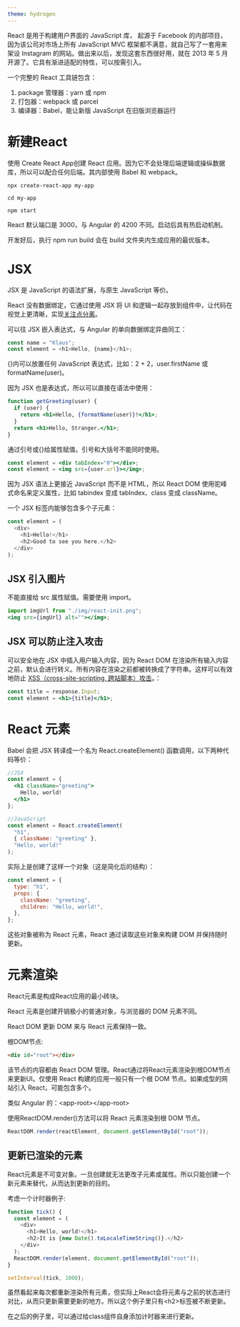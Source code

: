 ```yaml
---
theme: hydrogen
---
```

React 是用于构建用户界面的 JavaScript 库， 起源于 Facebook 的内部项目，因为该公司对市场上所有 JavaScript MVC 框架都不满意，就自己写了一套用来架设 Instagram 的网站。做出来以后，发现这套东西很好用，就在 2013 年 5 月开源了。它具有渐进适配的特性，可以按需引入。

一个完整的 React 工具链包含：

1. package 管理器：yarn 或 npm
2. 打包器：webpack 或 parcel
3. 编译器：Babel，能让新版 JavaScript 在旧版浏览器运行

# 新建React
使用 Create React App创建 React 应用。因为它不会处理后端逻辑或操纵数据库，所以可以配合任何后端。其内部使用 Babel 和 webpack。

```
npx create-react-app my-app

cd my-app

npm start
```

React 默认端口是 3000，与 Angular 的 4200 不同。启动后具有热启动机制。

开发好后，执行 npm run build 会在 build 文件夹内生成应用的最优版本。



# JSX

JSX 是 JavaScript 的语法扩展，与原生 JavaScript 等价。

React 没有数据绑定，它通过使用 JSX 将 UI 和逻辑一起存放到组件中，让代码在视觉上更清晰，实现[关注点分离](https://zh.wikipedia.org/wiki/关注点分离)。

可以往 JSX 嵌入表达式，与 Angular 的单向数据绑定异曲同工：

```javascript
const name = "Klaus";
const element = <h1>Hello, {name}</h1>;
```

{}内可以放置任何 JavaScript 表达式，比如：2 + 2，user.firstName 或 formatName(user)。

因为 JSX 也是表达式，所以可以直接在语法中使用：

```jsx
function getGreeting(user) {
  if (user) {
    return <h1>Hello, {formatName(user)}!</h1>;
  }
  return <h1>Hello, Stranger.</h1>;
}
```

通过引号或{}给属性赋值。引号和大括号不能同时使用。

```jsx
const element = <div tabIndex="0"></div>;
const element = <img src={user.url}></img>;
```

因为 JSX 语法上更接近 JavaScript 而不是 HTML，所以 React DOM 使用驼峰式命名来定义属性，比如 tabindex 变成 tabIndex、class 变成 className。


一个 JSX 标签内能够包含多个子元素：

```js
const element = (
  <div>
    <h1>Hello!</h1>
    <h2>Good to see you here.</h2>
  </div>
);
```

## JSX 引入图片

不能直接给 src 属性赋值。需要使用 import。

```jsx
import imgUrl from "./img/react-init.png";
<img src={imgUrl} alt=""></img>;
```

## JSX 可以防止注入攻击

可以安全地在 JSX 中插入用户输入内容，因为 React DOM 在渲染所有输入内容之前，默认会进行转义。所有内容在渲染之前都被转换成了字符串。这样可以有效地防止 [XSS（cross-site-scripting, 跨站脚本）攻击](https://zh.wikipedia.org/wiki/跨網站指令碼)。：

```jsx
const title = response.Input;
const element = <h1>{title}</h1>;
```

# React 元素

Babel 会把 JSX 转译成一个名为 React.createElement() 函数调用，以下两种代码等价：

```jsx
//JSX
const element = {
  <h1 className="greeting">
    Hello, world!
  </h1>
};

//JavaScript
const element = React.createElement(
  "h1",
  { className: "greeting" },
  "Hello, world!"
);
```

实际上是创建了这样一个对象（这是简化后的结构）：

```jsx
const element = {
  type: "h1",
  props: {
    className: "greeting",
    children: "Hello, world!",
  },
};
```

这些对象被称为 React 元素，React 通过读取这些对象来构建 DOM 并保持随时更新。

# 元素渲染
React元素是构成React应用的最小砖块。

React 元素是创建开销极小的普通对象，与浏览器的 DOM 元素不同。

React DOM 更新 DOM 来与 React 元素保持一致。

根DOM节点:

```html
<div id="root"></div>
```

该节点的内容都由 React DOM 管理。React通过将React元素渲染到根DOM节点来更新UI。仅使用 React 构建的应用一般只有一个根 DOM 节点。如果成型的网站引入 React，可能包含多个。

类似 Angular 的：\<app-root>\</app-root>


使用ReactDOM.render()方法可以将 React 元素渲染到根 DOM 节点。

```jsx
ReactDOM.render(reactElement, document.getElementById("root"));
```

## 更新已渲染的元素
React元素是不可变对象。一旦创建就无法更改子元素或属性。所以只能创建一个新元素来替代，从而达到更新的目的。

考虑一个计时器例子:
```js
function tick() {
  const element = (
    <div>
      <h1>Hello, world!</h1>
      <h2>It is {new Date().toLocaleTimeString()}.</h2>
    </div>
  );
  ReactDOM.render(element, document.getElementById("root"));
}

setInterval(tick, 1000);
```

虽然看起来每次都重新渲染所有元素，但实际上React会将元素与之前的状态进行对比，从而只更新需要更新的地方。所以这个例子里只有\<h2>标签被不断更新。

在之后的例子里，可以通过给class组件自身添加计时器来进行更新。

